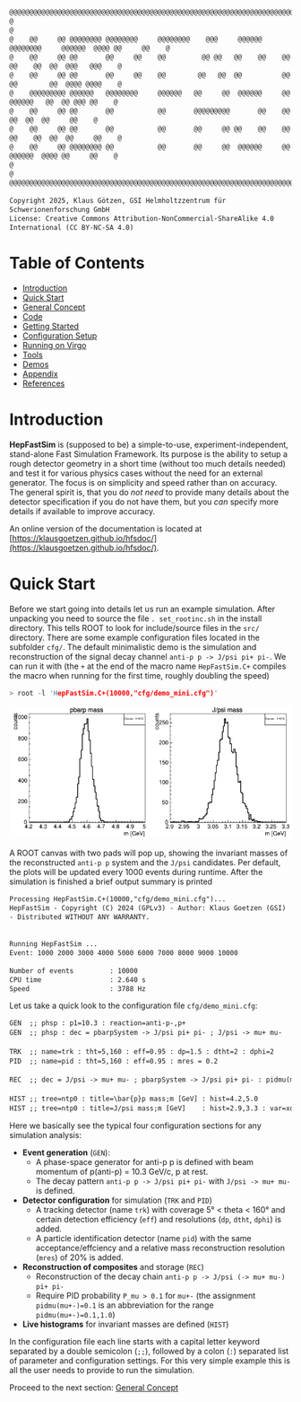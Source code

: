 ```text
@@@@@@@@@@@@@@@@@@@@@@@@@@@@@@@@@@@@@@@@@@@@@@@@@@@@@@@@@@@@@@@@@@@@@@@@@@@@@@@@@@@@@@@@@@@@@@@@@@@@@@@@@
@                                                                                                       @
@    @@     @@ @@@@@@@@ @@@@@@@@     @@@@@@@@    @@@     @@@@@@  @@@@@@@@     @@@@@@  @@@@ @@     @@    @
@    @@     @@ @@       @@     @@    @@         @@ @@   @@    @@    @@       @@    @@  @@  @@@   @@@    @
@    @@     @@ @@       @@     @@    @@        @@   @@  @@          @@       @@        @@  @@@@ @@@@    @
@    @@@@@@@@@ @@@@@@   @@@@@@@@     @@@@@@   @@     @@  @@@@@@     @@        @@@@@@   @@  @@ @@@ @@    @
@    @@     @@ @@       @@           @@       @@@@@@@@@       @@    @@             @@  @@  @@     @@    @
@    @@     @@ @@       @@           @@       @@     @@ @@    @@    @@       @@    @@  @@  @@     @@    @
@    @@     @@ @@@@@@@@ @@           @@       @@     @@  @@@@@@     @@        @@@@@@  @@@@ @@     @@    @
@                                                                                                       @
@@@@@@@@@@@@@@@@@@@@@@@@@@@@@@@@@@@@@@@@@@@@@@@@@@@@@@@@@@@@@@@@@@@@@@@@@@@@@@@@@@@@@@@@@@@@@@@@@@@@@@@@@

Copyright 2025, Klaus Götzen, GSI Helmholtzzentrum für Schwerionenforschung GmbH
License: Creative Commons Attribution-NonCommercial-ShareAlike 4.0 International (CC BY-NC-SA 4.0)
```

# Table of Contents

* [Introduction](#introduction)
* [Quick Start](#quick-start)
* [General Concept](doc/GeneralConcept.md)
* [Code](doc/Code.md)
* [Getting Started](doc/GettingStarted.md)
* [Configuration Setup](doc/ConfigurationSetup.md)
* [Running on Virgo](doc/Virgo.md)
* [Tools](doc/Tools.md)
* [Demos](doc/Demos.md)
* [Appendix](doc/Appendix.md)
* [References](doc/References.md)

# Introduction

**HepFastSim** is (supposed to be) a simple-to-use, experiment-independent, stand-alone Fast Simulation Framework. Its purpose is the ability to setup a rough detector geometry in a short time (without too much details needed) and test it for various physics cases without the need for an external generator. The focus is on simplicity and speed rather than on accuracy. The general spirit is, that you do _not need_ to provide many details about the detector specification if you do not have them, but you _can_ specify more details if available to improve accuracy.

An online version of the documentation is located at [https://klausgoetzen.github.io/hfsdoc/](https://klausgoetzen.github.io/hfsdoc/).
# Quick Start

Before we start going into details let us run an example simulation. After unpacking you need to source the file `. set_rootinc.sh` in the install directory. This tells ROOT to look for include/source files in the `src/` directory. There are some example configuration files located in the subfolder `cfg/`. The default minimalistic demo is the simulation and reconstruction of the signal decay channel `anti-p p -> J/psi pi+ pi-`. We can run it with (the `+` at the end of the macro name `HepFastSim.C+` compiles the macro when running for the first time, roughly doubling the speed) 

```c++
> root -l 'HepFastSim.C+(10000,"cfg/demo_mini.cfg")'
```

![Demo run](doc/demo.png)

A ROOT canvas with two pads will pop up, showing the invariant masses of the reconstructed `anti-p p` system and the `J/psi` candidates. Per default, the plots will be updated every 1000 events during runtime. 
After the simulation is finished a brief output summary is printed

```
Processing HepFastSim.C+(10000,"cfg/demo_mini.cfg")...
HepFastSim - Copyright (C) 2024 (GPLv3) - Author: Klaus Goetzen (GSI) - Distributed WITHOUT ANY WARRANTY.


Running HepFastSim ... 
Event: 1000 2000 3000 4000 5000 6000 7000 8000 9000 10000 

Number of events         : 10000
CPU time                 : 2.640 s
Speed                    : 3788 Hz
```

Let us take a quick look to the configuration file `cfg/demo_mini.cfg`:

```txt
GEN  ;; phsp : p1=10.3 : reaction=anti-p-,p+ 
GEN  ;; phsp : dec = pbarpSystem -> J/psi pi+ pi- ; J/psi -> mu+ mu-

TRK  ;; name=trk : tht=5,160 : eff=0.95 : dp=1.5 : dtht=2 : dphi=2
PID  ;; name=pid : tht=5,160 : eff=0.95 : mres = 0.2

REC  ;; dec = J/psi -> mu+ mu- ; pbarpSystem -> J/psi pi+ pi- : pidmu(mu+-)=0.1 : store(pbarpSystem, ntp0)=cand

HIST ;; tree=ntp0 : title=\bar{p}p mass;m [GeV] : hist=4.2,5.0 
HIST ;; tree=ntp0 : title=J/psi mass;m [GeV]    : hist=2.9,3.3 : var=xd0m
```

Here we basically see the typical four configuration sections for any simulation analysis: 

* **Event generation** (`GEN`): 
  * A phase-space generator for anti-p p is defined with beam momentum of p(anti-p) = 10.3 GeV/c, p at rest.
  * The decay pattern `anti-p p -> J/psi pi+ pi-` with `J/psi -> mu+ mu-` is defined.
* **Detector configuration** for simulation (`TRK` and `PID`)
  * A tracking detector (name `trk`) with coverage 5° \< theta \< 160° and certain detection efficiency (`eff`) and resolutions (`dp`, `dtht`, `dphi`) is added.
  * A particle identification detector (name `pid`) with the same acceptance/effciency and a relative mass reconstruction resolution (`mres`) of 20% is added.
* **Reconstruction of composites** and storage (`REC`)
  * Reconstruction of the decay chain `anti-p p -> J/psi (-> mu+ mu-) pi+ pi-`
  * Require PID probability `P_mu > 0.1` for `mu+-` (the assignment `pidmu(mu+-)=0.1` is an abbreviation for the range `pidmu(mu+-)=0.1,1.0`)
* **Live histograms** for invariant masses are defined (`HIST`)

In the configuration file each line starts with a capital letter keyword separated by a double semicolon (`;;`), followed by a colon (`:`) separated list of parameter and configuration settings. For this very simple example this is all the user needs to provide to run the simulation. 

Proceed to the next section: [General Concept](doc/GeneralConcept.md)
